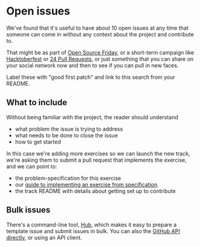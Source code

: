 # Open issues

We've found that it's useful to have about 10 open issues at any time that someone can come in without any context about the project and contribute to.

That might be as part of [Open Source Friday](https://opensourcefriday.com/), or a short-term campaign like [Hacktoberfest](https://hacktoberfest.digitalocean.com/) or [24 Pull Requests](https://24pullrequests.com/), or just something that you can share on your social network now and then to see if you can pull in new faces.

Label these with "good first patch" and link to this search from your README.

## What to include

Without being familiar with the project, the reader should understand

- what problem the issue is trying to address
- what needs to be done to close the issue
- how to get started

In this case we're adding more exercises so we can launch the new track, we're asking them to submit a pull request that implements the exercise, and we can point to:

- the problem-specification for this exercise
- our [guide to implementing an exercise from specification](https://github.com/exercism/docs/blob/master/you-can-help/implement-an-exercise-from-specification.md).
- the track README with details about getting set up to contribute

## Bulk issues

There's a command-line tool, [Hub](http://github.com/github/hub), which makes it easy to prepare a template issue and submit issues in bulk.
You can also the [GitHub API directly](https://developer.github.com/v3/issues/#create-an-issue), or using an API client.

